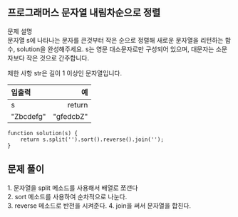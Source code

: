 <h2>프로그래머스 문자열 내림차순으로 정렬</h2>

<p>문제 설명<br/>
문자열 s에 나타나는 문자를 큰것부터 작은 순으로 정렬해 새로운 문자열을 리턴하는 함수, solution을 완성해주세요.
s는 영문 대소문자로만 구성되어 있으며, 대문자는 소문자보다 작은 것으로 간주합니다.

제한 사항
str은 길이 1 이상인 문자열입니다.

|입출력|예|
|:---|---:|
|s	|return
|"Zbcdefg"	|"gfedcbZ"

```
function solution(s) {
    return s.split('').sort().reverse().join('');
}
```
<h2>문제 풀이</h2>
<p> 1. 문자열을 split 메소드를 사용해서 배열로 쪼갠다 <br/>
2. sort 메소드를 사용하여 순차적으로 나눈다. <br/>
3. reverse 메소드로 반전을 시켜준다.
4. join을 써서 문자열을 합친다.

